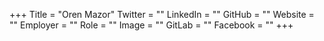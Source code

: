 +++
Title = "Oren Mazor"
Twitter = ""
LinkedIn = ""
GitHub = ""
Website = ""
Employer = ""
Role = ""
Image = ""
GitLab = ""
Facebook = ""
+++
